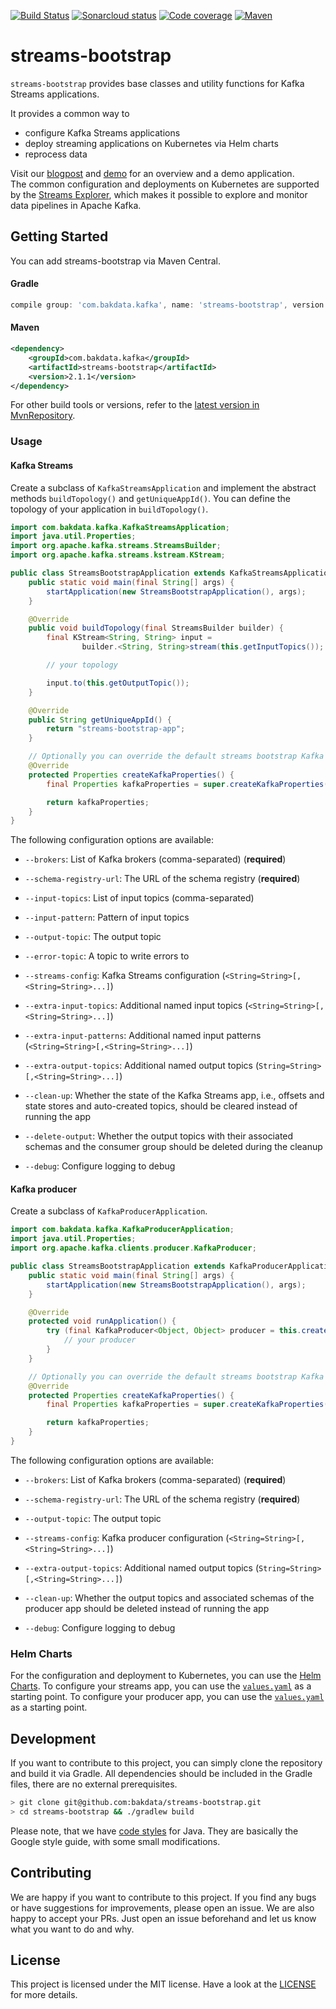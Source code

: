 [![Build Status](https://dev.azure.com/bakdata/public/_apis/build/status/bakdata.streams-bootstrap?branchName=master)](https://dev.azure.com/bakdata/public/_build/latest?definitionId=5&branchName=master)
[![Sonarcloud status](https://sonarcloud.io/api/project_badges/measure?project=com.bakdata.kafka%3Astreams-bootstrap&metric=alert_status)](https://sonarcloud.io/dashboard?id=com.bakdata.kafka%3Astreams-bootstrap)
[![Code coverage](https://sonarcloud.io/api/project_badges/measure?project=com.bakdata.kafka%3Astreams-bootstrap&metric=coverage)](https://sonarcloud.io/dashboard?id=com.bakdata.kafka%3Astreams-bootstrap)
[![Maven](https://img.shields.io/maven-central/v/com.bakdata.kafka/streams-bootstrap.svg)](https://search.maven.org/search?q=g:com.bakdata.kafka%20AND%20a:streams-bootstrap&core=gav)


# streams-bootstrap

`streams-bootstrap` provides base classes and utility functions for Kafka Streams applications.

It provides a common way to
- configure Kafka Streams applications
- deploy streaming applications on Kubernetes via Helm charts
- reprocess data

Visit our [blogpost](https://medium.com/bakdata/continuous-nlp-pipelines-with-python-java-and-apache-kafka-f6903e7e429d) and [demo](https://github.com/bakdata/common-kafka-streams-demo) for an overview and a demo application.  
The common configuration and deployments on Kubernetes are supported by the [Streams Explorer](https://github.com/bakdata/streams-explorer), which makes it possible to explore and monitor data pipelines in Apache Kafka.

## Getting Started

You can add streams-bootstrap via Maven Central.

#### Gradle

```gradle
compile group: 'com.bakdata.kafka', name: 'streams-bootstrap', version: '2.1.1'
```

#### Maven

```xml
<dependency>
    <groupId>com.bakdata.kafka</groupId>
    <artifactId>streams-bootstrap</artifactId>
    <version>2.1.1</version>
</dependency>
```

For other build tools or versions, refer to
the [latest version in MvnRepository](https://mvnrepository.com/artifact/com.bakdata.kafka/streams-bootstrap/latest).

### Usage

#### Kafka Streams

Create a subclass of `KafkaStreamsApplication` and implement the abstract methods `buildTopology()`
and `getUniqueAppId()`. You can define the topology of your application in `buildTopology()`.

```java
import com.bakdata.kafka.KafkaStreamsApplication;
import java.util.Properties;
import org.apache.kafka.streams.StreamsBuilder;
import org.apache.kafka.streams.kstream.KStream;

public class StreamsBootstrapApplication extends KafkaStreamsApplication {
    public static void main(final String[] args) {
        startApplication(new StreamsBootstrapApplication(), args);
    }

    @Override
    public void buildTopology(final StreamsBuilder builder) {
        final KStream<String, String> input =
                builder.<String, String>stream(this.getInputTopics());

        // your topology

        input.to(this.getOutputTopic());
    }

    @Override
    public String getUniqueAppId() {
        return "streams-bootstrap-app";
    }

    // Optionally you can override the default streams bootstrap Kafka properties 
    @Override
    protected Properties createKafkaProperties() {
        final Properties kafkaProperties = super.createKafkaProperties();

        return kafkaProperties;
    }
}
```

The following configuration options are available:

- `--brokers`: List of Kafka brokers (comma-separated) (**required**)

- `--schema-registry-url`: The URL of the schema registry (**required**)

- `--input-topics`: List of input topics (comma-separated)

- `--input-pattern`: Pattern of input topics

- `--output-topic`: The output topic

- `--error-topic`: A topic to write errors to

- `--streams-config`: Kafka Streams configuration (`<String=String>[,<String=String>...]`)

- `--extra-input-topics`: Additional named input topics (`<String=String>[,<String=String>...]`)

- `--extra-input-patterns`: Additional named input patterns (`<String=String>[,<String=String>...]`)

- `--extra-output-topics`: Additional named output topics (`String=String>[,<String=String>...]`)

- `--clean-up`: Whether the state of the Kafka Streams app, i.e., offsets and state stores and auto-created topics,
  should be cleared instead of running the app

- `--delete-output`: Whether the output topics with their associated schemas and the consumer group should be deleted
  during the cleanup

- `--debug`: Configure logging to debug

#### Kafka producer

Create a subclass of `KafkaProducerApplication`.

```java
import com.bakdata.kafka.KafkaProducerApplication;
import java.util.Properties;
import org.apache.kafka.clients.producer.KafkaProducer;

public class StreamsBootstrapApplication extends KafkaProducerApplication {
    public static void main(final String[] args) {
        startApplication(new StreamsBootstrapApplication(), args);
    }

    @Override
    protected void runApplication() {
        try (final KafkaProducer<Object, Object> producer = this.createProducer()) {
            // your producer
        }
    }

    // Optionally you can override the default streams bootstrap Kafka properties 
    @Override
    protected Properties createKafkaProperties() {
        final Properties kafkaProperties = super.createKafkaProperties();

        return kafkaProperties;
    }
}
```

The following configuration options are available:

- `--brokers`: List of Kafka brokers (comma-separated) (**required**)

- `--schema-registry-url`: The URL of the schema registry (**required**)

- `--output-topic`: The output topic

- `--streams-config`: Kafka producer configuration (`<String=String>[,<String=String>...]`)

- `--extra-output-topics`: Additional named output topics (`String=String>[,<String=String>...]`)

- `--clean-up`: Whether the output topics and associated schemas of the producer app should be deleted instead of
  running the app

- `--debug`: Configure logging to debug

### Helm Charts

For the configuration and deployment to Kubernetes, you can use
the [Helm Charts](https://github.com/bakdata/streams-bootstrap/tree/master/charts).
To configure your streams app, you can use
the [`values.yaml`](https://github.com/bakdata/streams-bootstrap/blob/master/charts/streams-app/values.yaml) as a
starting point.
To configure your producer app, you can use
the [`values.yaml`](https://github.com/bakdata/streams-bootstrap/blob/master/charts/producer-app/values.yaml) as a
starting point.

## Development

If you want to contribute to this project, you can simply clone the repository and build it via Gradle.
All dependencies should be included in the Gradle files, there are no external prerequisites.

```bash
> git clone git@github.com:bakdata/streams-bootstrap.git
> cd streams-bootstrap && ./gradlew build
```

Please note, that we have [code styles](https://github.com/bakdata/bakdata-code-styles) for Java.
They are basically the Google style guide, with some small modifications.

## Contributing

We are happy if you want to contribute to this project.
If you find any bugs or have suggestions for improvements, please open an issue.
We are also happy to accept your PRs.
Just open an issue beforehand and let us know what you want to do and why.

## License

This project is licensed under the MIT license.
Have a look at the [LICENSE](https://github.com/bakdata/streams-bootstrap/blob/master/LICENSE) for more details.
